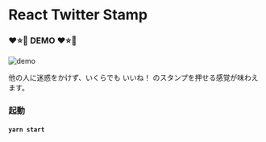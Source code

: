 
# React Twitter Stamp

### :heart::star::repeat:  DEMO  :heart::star::repeat:

![demo](https://user-images.githubusercontent.com/56011845/89290524-f4928100-d693-11ea-8b32-be9740741521.gif)

他の人に迷惑をかけず、いくらでも いいね！ のスタンプを押せる感覚が味わえます。

### 起動

#### `yarn start`
